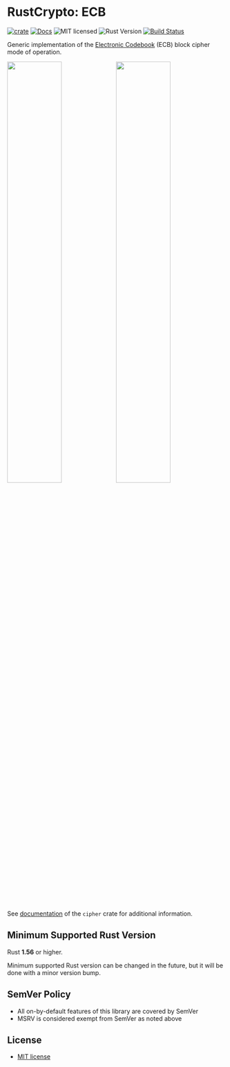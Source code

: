 # RustCrypto: ECB

[![crate][crate-image]][crate-link]
[![Docs][docs-image]][docs-link]
![MIT licensed][license-image]
![Rust Version][rustc-image]
[![Build Status][build-image]][build-link]

Generic implementation of the [Electronic Codebook][ECB] (ECB) block cipher
mode of operation.

<img src="https://user-images.githubusercontent.com/7829098/171395128-0ff53e16-1969-4848-8db4-3fc4fd0cbbb4.svg" width="50%"><img src="https://user-images.githubusercontent.com/7829098/171395113-219f6995-4e2d-4f4a-bb10-d6a229c10989.svg" width="50%">

See [documentation][cipher-doc] of the `cipher` crate for additional information.

## Minimum Supported Rust Version

Rust **1.56** or higher.

Minimum supported Rust version can be changed in the future, but it will be
done with a minor version bump.

## SemVer Policy

- All on-by-default features of this library are covered by SemVer
- MSRV is considered exempt from SemVer as noted above

## License
 * [MIT license](http://opensource.org/licenses/MIT)

[//]: # (badges)

[crate-image]: https://img.shields.io/crates/v/ECB.svg
[crate-link]: https://crates.io/crates/ECB
[docs-image]: https://docs.rs/ecb/badge.svg
[docs-link]: https://docs.rs/ecb/
[license-image]: https://img.shields.io/badge/license-MIT-blue.svg
[rustc-image]: https://img.shields.io/badge/rustc-1.56+-blue.svg
[build-image]: https://github.com/magic-akari/ecb/actions/workflows/test.yml/badge.svg?event=push
[build-link]: https://github.com/magic-akari/ecb/actions/workflows/test.yml

[//]: # (general links)

[ECB]: https://en.wikipedia.org/wiki/Block_cipher_mode_of_operation#ECB
[cipher-doc]: https://docs.rs/cipher/
